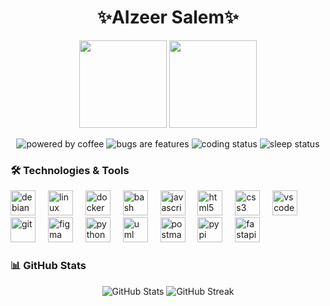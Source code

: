 <h1 align="center">✨AIzeer Salem✨</h1>

<div align="center">
  <img src="https://media2.giphy.com/media/v1.Y2lkPTc5MGI3NjExd3AwbTNmY3p6cXpuM2V1aGFtdXhvbXpjMTQyZ2dhdHA1ZHBmZjVwbSZlcD12MV9pbnRlcm5hbF9naWZfYnlfaWQmY3Q9cw/KcMpL8GebR6ygaSRwx/giphy.gif" width="140" /> 
  <img src="https://media2.giphy.com/media/v1.Y2lkPTc5MGI3NjExdmNtb2FhcTA2YWpxYWw4cWZnN2ZyeGliajJxY3VlOWp1OTRkY2RociZlcD12MV9pbnRlcm5hbF9naWZfYnlfaWQmY3Q9cw/FvTiU4YpDE4fs5NulS/giphy.gif" width="140" /> 
</div>
<!--
<p align="center">
  <a href="https://linkedin.com/in/LINKEDIN" target="_blank">
    <img src="https://img.shields.io/badge/LinkedIn-0077B5?style=for-the-badge&logo=linkedin&logoColor=white" alt="linkedin"/>
  </a>
  <a href="https://twitter.com/TWITTER" target="_blank">
    <img src="https://img.shields.io/badge/Twitter-1DA1F2?style=for-the-badge&logo=twitter&logoColor=white" alt="twitter"/>
  </a>
</p>  -->

<p align="center">
  <img src="https://img.shields.io/badge/Powered%20by-Coffee%20☕-brown?style=for-the-badge" alt="powered by coffee"/>
  <img src="https://img.shields.io/badge/Bugs-Feature%20✨-yellow?style=for-the-badge" alt="bugs are features"/>
  <img src="https://img.shields.io/badge/Status-Coding%20Like%20A%20Boss%20😎-blue?style=for-the-badge" alt="coding status"/>
  <img src="https://img.shields.io/badge/Sleep%20Status-404%20Not%20Found-red?style=for-the-badge" alt="sleep status"/>
</p>

### 🛠️ Technologies & Tools

<div align="left">
  <img src="https://cdn.jsdelivr.net/gh/devicons/devicon/icons/debian/debian-original.svg" height="40" alt="debian" />
  <img width="12" />
  <img src="https://cdn.jsdelivr.net/gh/devicons/devicon/icons/linux/linux-original.svg" height="40" alt="linux" />
  <img width="12" />
  <img src="https://cdn.jsdelivr.net/gh/devicons/devicon/icons/docker/docker-original.svg" height="40" alt="docker" />
  <img width="12" />
  <img src="https://cdn.jsdelivr.net/gh/devicons/devicon/icons/bash/bash-original.svg" height="40" alt="bash" />
  <img width="12" />
  <img src="https://cdn.jsdelivr.net/gh/devicons/devicon/icons/javascript/javascript-original.svg" height="40" alt="javascript" />
  <img width="12" />
  <img src="https://cdn.jsdelivr.net/gh/devicons/devicon/icons/html5/html5-original.svg" height="40" alt="html5" />
  <img width="12" />
  <img src="https://cdn.jsdelivr.net/gh/devicons/devicon/icons/css3/css3-original.svg" height="40" alt="css3" />
  <img width="12" />
  <img src="https://cdn.jsdelivr.net/gh/devicons/devicon/icons/vscode/vscode-original.svg" height="40" alt="vscode" />
  <img width="12" />
  <img src="https://cdn.jsdelivr.net/gh/devicons/devicon/icons/git/git-original.svg" height="40" alt="git" />
  <img width="12" />
  <img src="https://cdn.jsdelivr.net/gh/devicons/devicon/icons/figma/figma-original.svg" height="40" alt="figma" />
  <img width="12" />
  <img src="https://cdn.jsdelivr.net/gh/devicons/devicon@latest/icons/python/python-original.svg" height="40" alt="python" />
  <img width="12" />       
  <img src="https://cdn.jsdelivr.net/gh/devicons/devicon@latest/icons/unifiedmodelinglanguage/unifiedmodelinglanguage-original.svg" height="40" alt="uml" />  
  <img width="12" /> 
  <img src="https://cdn.jsdelivr.net/gh/devicons/devicon@latest/icons/postman/postman-original.svg" height="40" alt="postman"/>
  <img width="12" /> 
  <img src="https://cdn.jsdelivr.net/gh/devicons/devicon@latest/icons/pypi/pypi-original.svg" height="40" alt="pypi"/>
  <img width="12" /> 
  <img src="https://cdn.jsdelivr.net/gh/devicons/devicon@latest/icons/fastapi/fastapi-plain.svg" height="40" alt="fastapi" />
</div>

### 📊 GitHub Stats

<div align="center">
  <img src="https://github-readme-stats.vercel.app/api?username=AIzeerSalem&show_icons=true&theme=radical" alt="GitHub Stats" />
  <img src="https://github-readme-streak-stats.herokuapp.com/?user=AIzeerSalem&theme=radical" alt="GitHub Streak" />
</div>



